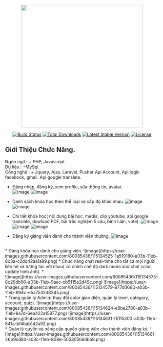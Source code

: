 <p align="center"><a href="https://laravel.com" target="_blank"><img src="https://raw.githubusercontent.com/laravel/art/master/logo-lockup/5%20SVG/2%20CMYK/1%20Full%20Color/laravel-logolockup-cmyk-red.svg" width="400"></a></p>

<p align="center">
<a href="https://travis-ci.org/laravel/framework"><img src="https://travis-ci.org/laravel/framework.svg" alt="Build Status"></a>
<a href="https://packagist.org/packages/laravel/framework"><img src="https://poser.pugx.org/laravel/framework/d/total.svg" alt="Total Downloads"></a>
<a href="https://packagist.org/packages/laravel/framework"><img src="https://poser.pugx.org/laravel/framework/v/stable.svg" alt="Latest Stable Version"></a>
<a href="https://packagist.org/packages/laravel/framework"><img src="https://poser.pugx.org/laravel/framework/license.svg" alt="License"></a>
</p>

## Giới Thiệu Chức Năng.
Ngôn ngữ : + PHP, Javascript.<br>
Dự liệu : +MySql.<br>
Công nghệ : + Jquery, Ajax, Laravel, Pusher Api Account, Api login facebook, gmail, Api google translate.<br>
* Đăng nhập, đăng ký, xem profile, sửa thông tin, avatar.<br>
![image](https://user-images.githubusercontent.com/80085436/115134386-cd20f000-a039-11eb-80c4-d34567d84d34.png)
![image](https://user-images.githubusercontent.com/80085436/115134419-1f621100-a03a-11eb-9aef-7bd7ad0d0c9b.png)

* Danh sách khóa học theo thể loại và cấp độ khác nhau.
![image](https://user-images.githubusercontent.com/80085436/115134451-651ed980-a03a-11eb-9cd4-b9ea6c0895c7.png)
![image](https://user-images.githubusercontent.com/80085436/115134462-77991300-a03a-11eb-8251-c80bb4fcb9ad.png)

* Chi tiết khóa học( nội dung bài học, media, clip youtube, api google translate, dowload PDF, bài trắc nghiệm 5 câu, bình luận, vote).
![image](https://user-images.githubusercontent.com/80085436/115134499-cfd01500-a03a-11eb-8d93-95c7f4ab7ffb.png)
![image](https://user-images.githubusercontent.com/80085436/115134503-dc546d80-a03a-11eb-898a-a4581d3f6fac.png)
![image](https://user-images.githubusercontent.com/80085436/115134505-e4aca880-a03a-11eb-9adc-422e2b3afe2b.png)

* Đăng ký giảng viên dành cho thành viên thường.
![image](https://user-images.githubusercontent.com/80085436/115134551-5dac0000-a03b-11eb-831c-8d66c28eef00.png)
<br>
* Đăng khóa học dành cho giảng viên.
![image](https://user-images.githubusercontent.com/80085436/115134525-1a519180-a03b-11eb-8c3a-c2dd42aa1a89.png)
* Chức năng chat real-time cho tất cả mọi người liên hệ và tương tác với nhau( có chỉnh chế độ dark mode and chat color, update hình ảnh).
* <br>
![image](https://user-images.githubusercontent.com/80085436/115134575-8c29db00-a03b-11eb-9aec-cb5115e2d49c.png)
![image](https://user-images.githubusercontent.com/80085436/115134579-977d0680-a03b-11eb-894c-e5a7532d8345.png)
<br>
* Trang quản lý Admin( thay đổi color giao diện, quản lý level, category, account, quiz).
![image](https://user-images.githubusercontent.com/80085436/115134624-e9be2780-a03b-11eb-9a7d-6ea422a15877.png)
![image](https://user-images.githubusercontent.com/80085436/115134631-f5115300-a03b-11eb-841a-bf4bab142a92.png)
<br>
* Quản lý quyền và nâng cấp quyền giảng viên cho thành viên đăng ký.
![image](https://user-images.githubusercontent.com/80085436/115134661-46b9dd80-a03c-11eb-808e-50530566dba8.png)












